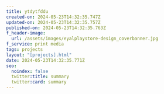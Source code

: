 ```yaml
---
title: ytdytfddu
created-on: 2024-05-23T14:32:35.747Z
updated-on: 2024-05-23T14:32:35.757Z
published-on: 2024-05-23T14:32:35.763Z
f_header-image:
  url: /assets/images/eyalplaystore-design_coverbanner.jpg
f_service: print media
tags: projects
layout: "[projects].html"
date: 2024-05-23T14:32:35.771Z
seo:
  noindex: false
  twitter:title: summary
  twitter:card: summary
---
```

